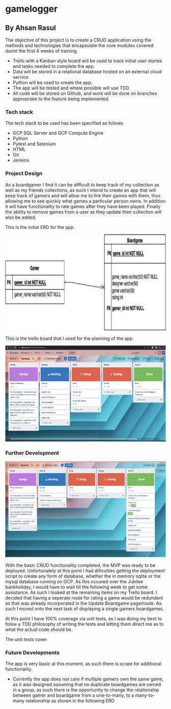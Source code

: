 # gamelogger

## By Ahsan Rasul

The objective of this project is to create a CRUD application using the methods and technologies that encapsulate the core modules covered durint the first 4 weeks of training.

* Trello with a Kanban style board will be used to track initial user stories and tasks needed to complete the app.
* Data will be stored in a relational database hosted on an external cloud service.
* Python will be used to create the app.
* The app will be tested and where possible will use TDD 
* All code will be stored on Github, and work will be done on branches appropriate to the feature being implemented.

### Tech stack

The tech stack to be used has been specified as follows 
* GCP SQL Server and GCP Compute Engine
* Python
* Pytest and Selenium
* HTML
* Git
* Jenkins

### Project Design

As a boardgamer I find it can be difficult to keep track of my collection as well as my friends collections, as such I intend to create an app that will keep track of gamers and will allow me to link their games with them, thus allowing me to see quickly what games a particular person owns. In addition it will have functionality to rate games after they have been played. Finally the ability to remove games from a user as they update their collection will also be added. 

This is the initial ERD for the app.
<p align="center">
  <img width="700" height="300" src="gamelogger.jpg">
</p>

This is the trello board that I used for the planning of the app. 
<p align="center">
  <img width="700" height="300" src="trello.png">
</p>

### Further Development
<p align="center">
  <img width="700" height="300" src="trello2.png">
</p>

With the basic CRUD functionality completed, the MVP was ready to be deployed. Unfortunately at this point I had dificulties getting the deployment script to create any form of database, whether the in memory sqlite or the mysql database running on GCP. As this occured over the Jubilee bankholiday, I would have to wait till the following week to get some assistance. As such I looked at the remaining items on my Trello board. I decided that having a seperate route for rating a game would be redundant as that was already incorporated in the Update Boardgame page/route. As such I moved onto the next task of displaying a single gamers boardgames. 

At this point I have 100% coverage via unit tests, as I was doing my best to folow a TDD philosophy of writing the tests and letting them direct me as to what the actual code should be. 

The unit tests cover 

### Future Developments

The app is very basic at this moment, as such there is scope for additional functionality. 
* Currently the app does not care if multiple gamers own the same game, as it was designed assuming that no duplicate boardgames are owned in a group, as such there is the opportunity to change the relationship between gamer and boardgame from a one-to-many, to a many-to-many relationship as shown in the following ERD 
